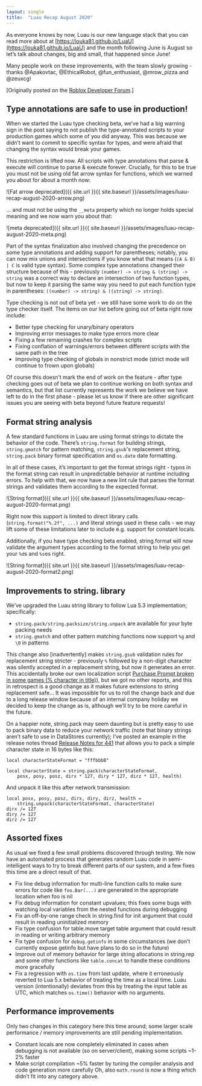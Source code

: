 ```yaml
---
layout: single
title:  "Luau Recap August 2020"
---
```


As everyone knows by now, Luau is our new language stack that you can read more about at [https://louka81.github.io/LuaU](https://louka81.github.io/LuaU) and the month following June is August so let’s talk about changes, big and small, that happened since June!

Many people work on these improvements, with the team slowly growing - thanks @Apakovtac, @EthicalRobot, @fun_enthusiast, @mrow_pizza and @zeuxcg!

[Originally posted on the [Roblox Developer Forum](https://devforum.roblox.com/t/luau-recap-august-2020/).]

## Type annotations are safe to use in production!

When we started the Luau type checking beta, we’ve had a big warning sign in the post saying to not publish the type-annotated scripts to your production games which some of you did anyway. This was because we didn’t want to commit to specific syntax for types, and were afraid that changing the syntax would break your games.

This restriction is lifted now. All scripts with type annotations that parse & execute will continue to parse & execute forever. Crucially, for this to be true you must not be using old fat arrow syntax for functions, which we warned you about for about a month now:

![Fat arrow deprecated]({{ site.url }}{{ site.baseurl }}/assets/images/luau-recap-august-2020-arrow.png)

… and must not be using the `__meta` property which no longer holds special meaning and we now warn you about that:

![meta deprecated]({{ site.url }}{{ site.baseurl }}/assets/images/luau-recap-august-2020-meta.png)

Part of the syntax finalization also involved changing the precedence on some type annotations and adding support for parentheses; notably, you can now mix unions and intersections if you know what that means (`(A & B) | C` is valid type syntax). Some complex type annotations changed their structure because of this - previously `(number) -> string & (string) -> string` was a correct way to declare an intersection of two function types, but now to keep it parsing the same way you need to put each function type in parentheses: `((number) -> string) & ((string) -> string)`.

Type checking is not out of beta yet - we still have some work to do on the type checker itself. The items on our list before going out of beta right now include:

 * Better type checking for unary/binary operators
 * Improving error messages to make type errors more clear
 * Fixing a few remaining crashes for complex scripts
 * Fixing conflation of warnings/errors between different scripts with the same path in the tree
 * Improving type checking of globals in nonstrict mode (strict mode will continue to frown upon globals)
 
Of course this doesn’t mark the end of work on the feature - after type checking goes out of beta we plan to continue working on both syntax and semantics, but that list currently represents the work we believe we have left to do in the first phase - please let us know if there are other significant issues you are seeing with beta beyond future feature requests!

## Format string analysis

A few standard functions in Luau are using format strings to dictate the behavior of the code. There’s `string.format` for building strings, `string.gmatch` for pattern matching, `string.gsub`'s replacement string, `string.pack` binary format specification and `os.date` date formatting.

In all of these cases, it’s important to get the format strings right - typos in the format string can result in unpredictable behavior at runtime including errors. To help with that, we now have a new lint rule that parses the format strings and validates them according to the expected format.

![String format]({{ site.url }}{{ site.baseurl }}/assets/images/luau-recap-august-2020-format.png)

Right now this support is limited to direct library calls (`string.format("%.2f", ...)` and literal strings used in these calls - we may lift some of these limitations later to include e.g. support for constant locals.

Additionally, if you have type checking beta enabled, string.format will now validate the argument types according to the format string to help you get your `%d`s and `%s`es right.

![String format]({{ site.url }}{{ site.baseurl }}/assets/images/luau-recap-august-2020-format2.png)

## Improvements to string. library

We’ve upgraded the Luau string library to follow Lua 5.3 implementation; specifically:

 * `string.pack/string.packsize/string.unpack` are available for your byte packing needs
 * `string.gmatch` and other pattern matching functions now support `%g` and `\0` in patterns
 
This change also [inadvertently] makes `string.gsub` validation rules for replacement string stricter - previously `%` followed by a non-digit character was silently accepted in a replacement string, but now it generates an error. This accidentally broke our own localization script [Purchase Prompt broken in some games (% character in title)](https://devforum.roblox.com/t/purchase-prompt-broken-in-some-games-character-in-title/686237)), but we got no other reports, and this in retrospect is a good change as it makes future extensions to string replacement safe… It was impossible for us to roll the change back and due to a long release window because of an internal company holiday we decided to keep the change as is, although we’ll try to be more careful in the future.

On a happier note, string.pack may seem daunting but is pretty easy to use to pack binary data to reduce your network traffic (note that binary strings aren’t safe to use in DataStores currently); I’ve posted an example in the release notes thread [Release Notes for 441](https://devforum.roblox.com/t/release-notes-for-441/686773) that allows you to pack a simple character state in 16 bytes like this:
```
local characterStateFormat = "fffbbbB"

local characterState = string.pack(characterStateFormat,
    posx, posy, posz, dirx * 127, diry * 127, dirz * 127, health)
```
And unpack it like this after network transmission:
```
local posx, posy, posz, dirx, diry, dirz, health =
    string.unpack(characterStateFormat, characterState)
dirx /= 127
diry /= 127
dirz /= 127
```

## Assorted fixes

As usual we fixed a few small problems discovered through testing. We now have an automated process that generates random Luau code in semi-intelligent ways to try to break different parts of our system, and a few fixes this time are a direct result of that.

 * Fix line debug information for multi-line function calls to make sure errors for code like `foo.Bar(...)` are generated in the appropriate location when foo is nil
 * Fix debug information for constant upvalues; this fixes some bugs with watching local variables from the nested functions during debugging
 * Fix an off-by-one range check in string.find for init argument that could result in reading uninitialized memory
 * Fix type confusion for table.move target table argument that could result in reading or writing arbitrary memory
 * Fix type confusion for `debug.getinfo` in some circumstances (we don’t currently expose getinfo but have plans to do so in the future)
 * Improve out of memory behavior for large string allocations in string.rep and some other functions like `table.concat` to handle these conditions more gracefully
 * Fix a regression with `os.time` from last update, where it erroneously reverted to Lua 5.x behavior of treating the time as a local time. Luau version (intentionally) deviates from this by treating the input table as UTC, which matches `os.time()` behavior with no arguments.

## Performance improvements

Only two changes in this category here this time around; some larger scale performance / memory improvements are still pending implementation.

 * Constant locals are now completely eliminated in cases when debugging is not available (so on server/client), making some scripts ~1-2% faster
 * Make script compilation ~5% faster by tuning the compiler analysis and code generation more carefully
Oh, also `math.round` is now a thing which didn’t fit into any category above.

